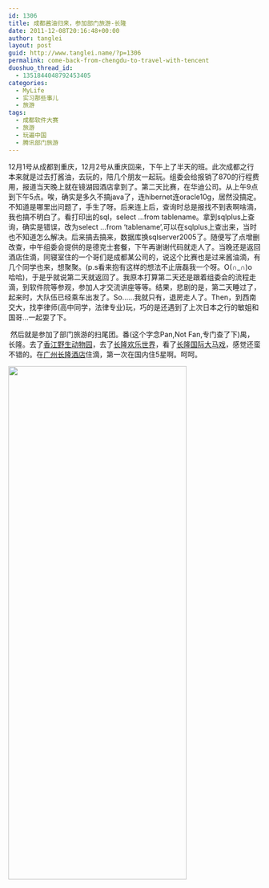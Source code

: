 ```yaml
---
id: 1306
title: 成都酱油归来，参加部门旅游-长隆
date: 2011-12-08T20:16:48+00:00
author: tanglei
layout: post
guid: http://www.tanglei.name/?p=1306
permalink: come-back-from-chengdu-to-travel-with-tencent
duoshuo_thread_id:
  - 1351844048792453405
categories:
  - MyLife
  - 实习那些事儿
  - 旅游
tags:
  - 成都软件大赛
  - 旅游
  - 玩遍中国
  - 腾讯部门旅游
---
```

<p align="left">
  12月1号从成都到重庆，12月2号从重庆回来，下午上了半天的班。此次成都之行本来就是过去打酱油，去玩的，陪几个朋友一起玩。组委会给报销了870的行程费用，报道当天晚上就在镜湖园酒店拿到了。第二天比赛，在华迪公司。从上午9点到下午5点。唉，确实是多久不搞java了，连hibernet连oracle10g，居然没搞定。不知道是哪里出问题了，手生了呀。后来连上后，查询时总是报找不到表啊啥滴，我也搞不明白了。看打印出的sql，select …from tablename。拿到sqlplus上查询，确实是错误，改为select …from ‘tablename’,可以在sqlplus上查出来，当时也不知道怎么解决。后来搞去搞来，数据库换sqlserver2005了。随便写了点增删改查，中午组委会提供的是德克士套餐，下午再谢谢代码就走人了。当晚还是返回酒店住滴，同寝室住的一个哥们是成都某公司的，说这个比赛也是过来酱油滴，有几个同学也来，想聚聚。(p.s看来抱有这样的想法不止唐磊我一个呀。O(∩_∩)o 哈哈)，于是乎就说第二天就返回了。我原本打算第二天还是跟着组委会的流程走滴，到软件院等参观，参加人才交流讲座等等。结果，悲剧的是，第二天睡过了，起来时，大队伍已经乘车出发了。So……我就只有，退房走人了。Then，到西南交大，找李律师(高中同学，法律专业)玩，巧的是还遇到了上次日本之行的敏姐和国哥…一起耍了下。
</p>

<p align="left">
   然后就是参加了部门旅游的扫尾团。番(这个字念Pan,Not Fan,专门查了下)禺，长隆。去了<a href="http://baike.baidu.com/view/1731518.htm">香江野生动物园</a>，去了<a href="http://baike.baidu.com/view/983570.htm">长隆欢乐世界</a>，看了<a href="http://baike.baidu.com/view/3204705.htm">长隆国际大马戏</a>，感觉还蛮不错的。在<a href="http://baike.baidu.com/view/1678355.htm">广州长隆酒店</a>住滴，第一次在国内住5星啊。呵呵。
</p>

<p align="left">
  <a href="http://i1123.photobucket.com/albums/l549/tl3shi/travel-with-tencent.png"><img class="aligncenter" title="广州长隆旅游" src="http://i1123.photobucket.com/albums/l549/tl3shi/travel-with-tencent.png" alt="" width="356" height="1023" /></a>
</p>
